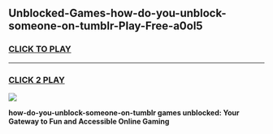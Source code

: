 
## Unblocked-Games-how-do-you-unblock-someone-on-tumblr-Play-Free-a0ol5
<h3>
<a href="https://premium76.site?title=how-do-you-unblock-someone-on-tumblr&ref=21A">CLICK TO PLAY</a></h3>
<hr>

<h3>
<a href="https://premium76.site?title=how-do-you-unblock-someone-on-tumblr&ref=21A">CLICK 2 PLAY</a>
  
</h3>

<a href="https://premium76.site?title=how-do-you-unblock-someone-on-tumblr&ref=21A"><img src="https://clearcache.store/games.png"></a>


**how-do-you-unblock-someone-on-tumblr games unblocked: Your Gateway to Fun and Accessible Online Gaming**

